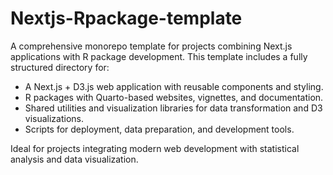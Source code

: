 # Nextjs-Rpackage-template

A comprehensive monorepo template for projects combining Next.js applications with R package development. This template includes a fully structured directory for:

- A Next.js + D3.js web application with reusable components and styling.
- R packages with Quarto-based websites, vignettes, and documentation.
- Shared utilities and visualization libraries for data transformation and D3 visualizations.
- Scripts for deployment, data preparation, and development tools.

Ideal for projects integrating modern web development with statistical analysis and data visualization.
